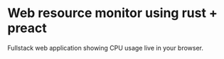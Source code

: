 # Web resource monitor using rust + preact

Fullstack web application showing CPU usage live in your browser.
